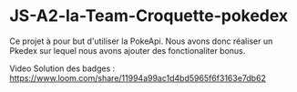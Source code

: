# JS-A2-la-Team-Croquette-pokedex
Ce projet à pour but d'utiliser la PokeApi.
Nous avons donc réaliser un Pkedex sur lequel nous avons ajouter des fonctionaliter bonus.


Video Solution des badges : 
https://www.loom.com/share/11994a99ac1d4bd5965f6f3163e7db62
